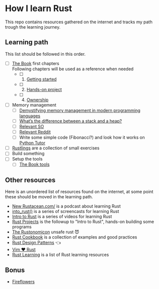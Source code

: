 # How I learn Rust

This repo contains resources gathered on the internet and tracks my path trough the learning journey.

## Learning path

This list should be followed in this order.

- [ ] [The Book](https://doc.rust-lang.org/book/) first chapters  
      Following chapters will be used as a reference when needed
  - [ ] 1. [Getting started](https://doc.rust-lang.org/book/ch01-00-getting-started.html)
  - [ ] 2. [Hands-on project](https://doc.rust-lang.org/book/ch02-00-guessing-game-tutorial.html)
  - [ ] 4. [Ownership](https://doc.rust-lang.org/book/ch04-00-understanding-ownership.html)
- [ ] Memory management
  - [ ] [Demystifying memory management in modern programming languages](https://deepu.tech/memory-management-in-programming/)
  - [ ] [What’s the difference between a stack and a heap?](http://www.programmerinterview.com/data-structures/difference-between-stack-and-heap/)
  - [ ] [Relevant SO](https://stackoverflow.com/questions/79923/what-and-where-are-the-stack-and-heap)
  - [ ] [Relevant Reddit](https://www.reddit.com/r/rust/comments/8kt5eq/ownership_vs_the_stack_and_heap/)
  - [ ] Write some simple code (Fibonacci?) and look how it works on [Python Tutor](http://pythontutor.com/)
- [ ] [Rustlings](https://github.com/rust-lang/rustlings) are a collection of small exercises
- [ ] Build something
- [ ] Setup the tools
  - [ ] [The Book tools](https://doc.rust-lang.org/book/appendix-04-useful-development-tools.html)

## Other resources

Here is an unordered list of resources found on the internet, at some point these should be moved in the learning path.

- [New Rustacean.com/](https://newrustacean.com/) is a podcast about learning Rust
- [into_rust()](http://intorust.com/) is a series of screencasts for learning Rust
- [Intro to Rust](https://www.youtube.com/playlist?list=PLJbE2Yu2zumDF6BX6_RdPisRVHgzV02NW) is a series of videos for learning Rust
- [Rust Projects](https://www.youtube.com/playlist?list=PLJbE2Yu2zumDD5vy2BuSHvFZU0a6RDmgb) is the followup to "Intro to Rust", hands-on building some programs
- [The Rustonomicon](https://doc.rust-lang.org/nightly/nomicon/) unsafe rust 😈
- [Rust Cookbook](https://rust-lang-nursery.github.io/rust-cookbook/) is a collection of examples and good practices
- [Rust Design Patterns](https://github.com/rust-unofficial/patterns) 👈
- [Vim ❤️ Rust](https://www.reddit.com/r/rust/comments/adepau/guide_to_turn_neovim_into_a_rust_ide/)
- [Rust Learning](https://github.com/ctjhoa/rust-learning) is a list of Rust learning resources

## Bonus

- [Fireflowers](https://brson.github.io/fireflowers/)
